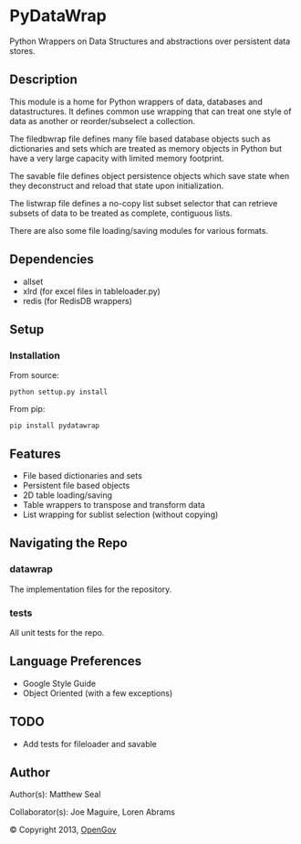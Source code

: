 # PyDataWrap
Python Wrappers on Data Structures and abstractions over persistent
data stores.

## Description
This module is a home for Python wrappers of data, databases and
datastructures. It defines common use wrapping that can treat one
style of data as another or reorder/subselect a collection.

The filedbwrap file defines many file based database objects such as
dictionaries and sets which are treated as memory objects in Python
but have a very large capacity with limited memory footprint.

The savable file defines object persistence objects which save state
when they deconstruct and reload that state upon initialization.

The listwrap file defines a no-copy list subset selector that can
retrieve subsets of data to be treated as complete, contiguous lists.

There are also some file loading/saving modules for various formats.

## Dependencies
* allset
* xlrd (for excel files in tableloader.py)
* redis (for RedisDB wrappers)

## Setup
### Installation
From source:

    python settup.py install

From pip:

    pip install pydatawrap

## Features
* File based dictionaries and sets
* Persistent file based objects
* 2D table loading/saving
* Table wrappers to transpose and transform data
* List wrapping for sublist selection (without copying)

## Navigating the Repo
### datawrap
The implementation files for the repository.

### tests
All unit tests for the repo.  

## Language Preferences
* Google Style Guide
* Object Oriented (with a few exceptions)

## TODO
* Add tests for fileloader and savable

## Author
Author(s): Matthew Seal

Collaborator(s): Joe Maguire, Loren Abrams

&copy; Copyright 2013, [OpenGov](http://opengov.com)